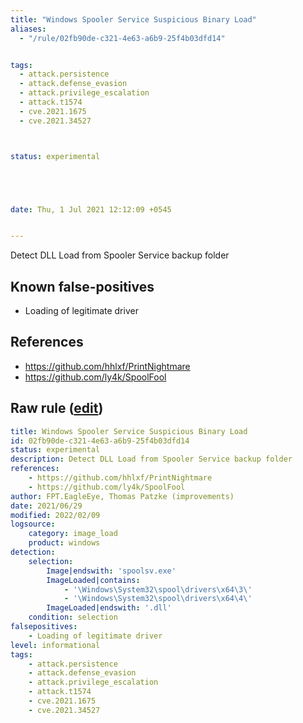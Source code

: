 ```yaml
---
title: "Windows Spooler Service Suspicious Binary Load"
aliases:
  - "/rule/02fb90de-c321-4e63-a6b9-25f4b03dfd14"


tags:
  - attack.persistence
  - attack.defense_evasion
  - attack.privilege_escalation
  - attack.t1574
  - cve.2021.1675
  - cve.2021.34527



status: experimental





date: Thu, 1 Jul 2021 12:12:09 +0545


---
```


Detect DLL Load from Spooler Service backup folder

<!--more-->


## Known false-positives

* Loading of legitimate driver



## References

* https://github.com/hhlxf/PrintNightmare
* https://github.com/ly4k/SpoolFool


## Raw rule ([edit](https://github.com/SigmaHQ/sigma/edit/master/rules/windows/image_load/image_load_spoolsv_dll_load.yml))
```yaml
title: Windows Spooler Service Suspicious Binary Load
id: 02fb90de-c321-4e63-a6b9-25f4b03dfd14
status: experimental
description: Detect DLL Load from Spooler Service backup folder
references:
    - https://github.com/hhlxf/PrintNightmare
    - https://github.com/ly4k/SpoolFool
author: FPT.EagleEye, Thomas Patzke (improvements)
date: 2021/06/29
modified: 2022/02/09
logsource:
    category: image_load
    product: windows
detection:
    selection:
        Image|endswith: 'spoolsv.exe'
        ImageLoaded|contains: 
            - '\Windows\System32\spool\drivers\x64\3\'
            - '\Windows\System32\spool\drivers\x64\4\'
        ImageLoaded|endswith: '.dll'
    condition: selection
falsepositives:
    - Loading of legitimate driver
level: informational
tags:
    - attack.persistence
    - attack.defense_evasion
    - attack.privilege_escalation
    - attack.t1574
    - cve.2021.1675
    - cve.2021.34527
```
